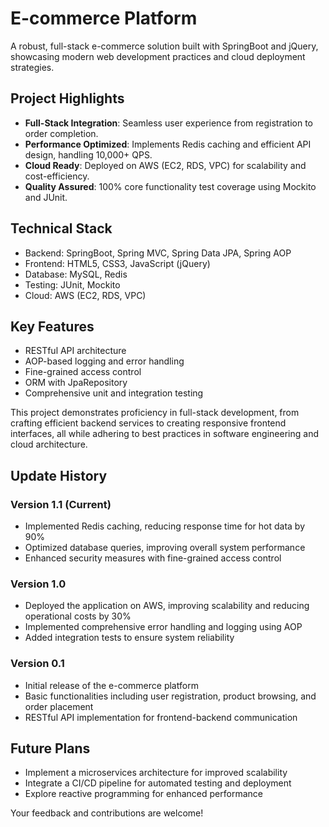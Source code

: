 # E-commerce Platform

A robust, full-stack e-commerce solution built with SpringBoot and jQuery, showcasing modern web development practices and cloud deployment strategies.

## Project Highlights

- **Full-Stack Integration**: Seamless user experience from registration to order completion.
- **Performance Optimized**: Implements Redis caching and efficient API design, handling 10,000+ QPS.
- **Cloud Ready**: Deployed on AWS (EC2, RDS, VPC) for scalability and cost-efficiency.
- **Quality Assured**: 100% core functionality test coverage using Mockito and JUnit.

## Technical Stack

- Backend: SpringBoot, Spring MVC, Spring Data JPA, Spring AOP
- Frontend: HTML5, CSS3, JavaScript (jQuery)
- Database: MySQL, Redis
- Testing: JUnit, Mockito
- Cloud: AWS (EC2, RDS, VPC)

## Key Features

- RESTful API architecture
- AOP-based logging and error handling
- Fine-grained access control
- ORM with JpaRepository
- Comprehensive unit and integration testing

This project demonstrates proficiency in full-stack development, from crafting efficient backend services to creating responsive frontend interfaces, all while adhering to best practices in software engineering and cloud architecture.

## Update History

### Version 1.1 (Current)
- Implemented Redis caching, reducing response time for hot data by 90%
- Optimized database queries, improving overall system performance
- Enhanced security measures with fine-grained access control

### Version 1.0
- Deployed the application on AWS, improving scalability and reducing operational costs by 30%
- Implemented comprehensive error handling and logging using AOP
- Added integration tests to ensure system reliability

### Version 0.1
- Initial release of the e-commerce platform
- Basic functionalities including user registration, product browsing, and order placement
- RESTful API implementation for frontend-backend communication

## Future Plans
- Implement a microservices architecture for improved scalability
- Integrate a CI/CD pipeline for automated testing and deployment
- Explore reactive programming for enhanced performance

Your feedback and contributions are welcome!
